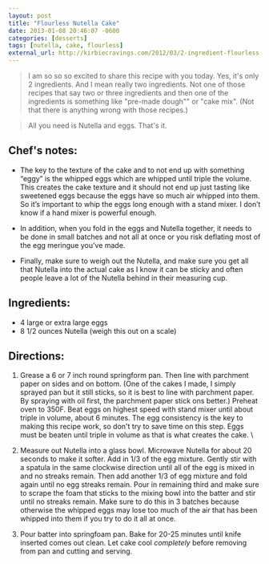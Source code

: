 ```yaml
---
layout: post
title: "Flourless Nutella Cake"
date: 2013-01-08 20:46:07 -0600
categories: [desserts]
tags: [nutella, cake, flourless]
external_url: http://kirbiecravings.com/2012/03/2-ingredient-flourless-nutella-cake.html
---
```


> I am so so so excited to share this recipe with you today. Yes, it's
  only 2 ingredients. And I mean really two ingredients. Not one of
  those recipes that say two or three ingredients and then one of the
  ingredients is something like "pre-made dough"" or
  "cake mix". (Not that there is anything wrong with those
  recipes.)

> All you need is Nutella and eggs. That's it.

## Chef's notes:

* The key to the texture of the cake and to not end up with something &ldquo;eggy&rdquo; is the whipped eggs which are whipped until triple the volume. This creates the cake texture and it should not end up just tasting like sweetened eggs because the eggs have so much air whipped into them. So it&rsquo;s important to whip the eggs long enough with a stand mixer. I don&rsquo;t know if a hand mixer is powerful enough.

* In addition, when you fold in the eggs and Nutella together, it needs to be done in small batches and not all at once or you risk deflating most of the egg meringue you&rsquo;ve made.

* Finally, make sure to weigh out the Nutella, and make sure you get all that Nutella into the actual cake as I know it can be sticky and often people leave a lot of the Nutella behind in their measuring cup.

## Ingredients:

* 4 large or extra large eggs
* 8 1/2 ounces Nutella (weigh this out on a scale)


## Directions:

1. Grease a 6 or 7 inch round springform pan. Then line with parchment paper on sides and on bottom. (One of the cakes I made, I simply sprayed pan but it still sticks, so it is best to line with parchment paper. By spraying with oil first, the parchment paper stick ons better.) Preheat oven to 350F. Beat eggs on highest speed with stand mixer until about triple in volume, about 6 minutes. The egg consistency is the key to making this recipe work, so don't try to save time on this step. Eggs must be beaten until triple in volume as that is what creates the cake. \\

2. Measure out Nutella into a glass bowl. Microwave Nutella for about 20 seconds to make it softer. Add in 1/3 of the egg mixture. Gently stir with a spatula in the same clockwise direction until all of the egg is mixed in and no streaks remain. Then add another 1/3 of egg mixture and fold again until no egg streaks remain. Pour in remaining third and make sure to scrape the foam that sticks to the mixing bowl into the batter and stir until no streaks remain. Make sure to do this in 3 batches because otherwise the whipped eggs may lose too much of the air that has been whipped into them if you try to do it all at once.

3. Pour batter into springfoam pan. Bake for 20-25 minutes until knife inserted comes out clean. Let cake cool *completely* before removing from pan and cutting and serving.
